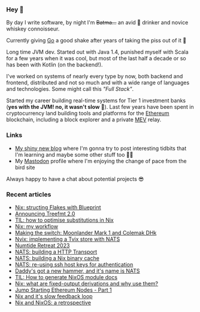### Hey 👋

By day I write software, by night I'm ~~Batma...~~ an avid 🍺 drinker and novice whiskey connoisseur.

Currently giving [Go](https://go.dev/) a good shake after years of taking the piss out of it 🙏

Long time JVM dev. Started out with Java 1.4, punished myself with Scala for a few years when it was cool, but most of the last half a decade or so has been with Kotlin (on the backend!).

I've worked on systems of nearly every type by now, both backend and frontend, distributed and not so much and with a wide range of languages and technologies. Some might call this *"Full Stack"*. 

Started my career building real-time systems for Tier 1 investment banks (**yes with the JVM! no, it wasn't slow** 🖕). Last few years have been spent in cryptocurrency land building tools and platforms for the [Ethereum](https://ethereum.org) blockchain, including a block explorer and a private [MEV](https://ethereum.org/en/developers/docs/mev/) relay. 

### Links

* [My shiny new blog](https://bmcgee.ie/posts) where I'm gonna try to post interesting tidbits that I'm learning and maybe some other stuff too 🤷‍♂️
* My <a rel="me" class="Link--primary" href="https://fosstodon.org/@bmcgee84">Mastodon</a> profile where I'm enjoying the change of pace from the bird site

Always happy to have a chat about potential projects 😎

### Recent articles

* [Nix: structing Flakes with Blueprint](https://bmcgee.ie/posts/2025/02/nix-structuring-flakes-with-blueprint/)
* [Announcing Treefmt 2.0](https://bmcgee.ie/posts/2024/06/announcing-treefmt-2.0/)
* [TIL: how to optimise substitutions in Nix](https://bmcgee.ie/posts/2023/12/til-how-to-optimise-substitutions-in-nix/)
* [Nix: my workflow](https://bmcgee.ie/posts/2023/11/nix-my-workflow/)
* [Making the switch: Moonlander Mark 1 and Colemak DHk](https://bmcgee.ie/posts/2023/11/making-the-switch-moonlander-mark-1-and-colemak-dhk/)
* [Nvix: implementing a Tvix store with NATS](https://bmcgee.ie/posts/2023/10/nvix-implementing-a-tvix-store-with-nats/)
* [Numtide Retreat 2023](https://bmcgee.ie/posts/2023/10/numtide-retreat-2023/)
* [NATS: building a HTTP Transport](https://bmcgee.ie/posts/2023/07/nats-building-a-http-transport/)
* [NATS: building a Nix binary cache](https://bmcgee.ie/posts/2023/06/nats-building-a-nix-binary-cache/)
* [NATS: re-using ssh host keys for authentication](https://bmcgee.ie/posts/2023/06/nats-re-using-ssh-host-keys-for-authentication/)
* [Daddy's got a new hammer, and it's name is NATS](https://bmcgee.ie/posts/2023/05/daddys-got-a-new-hammer-and-its-name-is-nats/)
* [TIL: How to generate NixOS module docs](https://bmcgee.ie/posts/2023/03/til-how-to-generate-nixos-module-docs/)
* [Nix: what are fixed-output derivations and why use them?](https://bmcgee.ie/posts/2023/02/nix-what-are-fixed-output-derivations-and-why-use-them/)
* [Jump Starting Ethereum Nodes - Part 1](https://bmcgee.ie/posts/2023/02/jump-starting-ethereum-nodes-part-1/)
* [Nix and it's slow feedback loop](https://bmcgee.ie/posts/2023/01/nix-and-its-slow-feedback-loop/)
* [Nix and NixOS: a retrospective](https://bmcgee.ie/posts/2023/01/nix-and-nixos-a-retrospective/)
